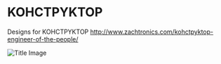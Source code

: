 # KOHCTPYKTOP
Designs for KOHCTPYKTOP
http://www.zachtronics.com/kohctpyktop-engineer-of-the-people/

![Title Image](https://jayisgames.com/images/engineerofthepeople_title.gif)
